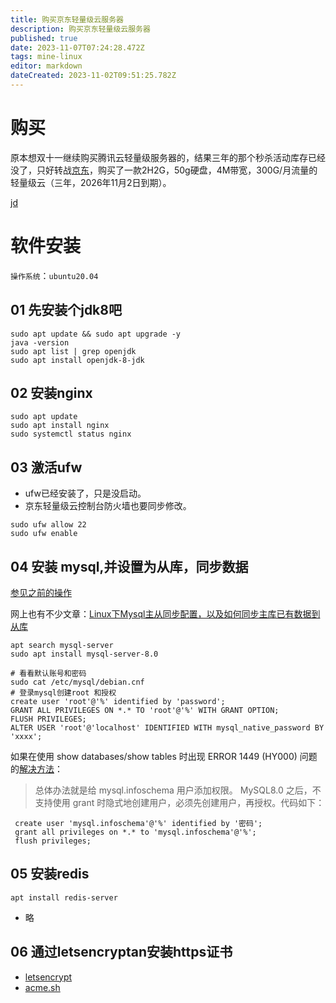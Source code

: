 ```yaml
---
title: 购买京东轻量级云服务器
description: 购买京东轻量级云服务器
published: true
date: 2023-11-07T07:24:28.472Z
tags: mine-linux
editor: markdown
dateCreated: 2023-11-02T09:51:25.782Z
---
```


# 购买
   原本想双十一继续购买腾讯云轻量级服务器的，结果三年的那个秒杀活动库存已经没了，只好转战[京东](https://lavm-console.jdcloud.com/lavm/)，购买了一款2H2G，50g硬盘，4M带宽，300G/月流量的轻量级云（三年，2026年11月2日到期）。
     
[jd](https://lavm-console.jdcloud.com/lavm/detail/cn-north-1/lavm-7o6v6h36v9)
# 软件安装
`操作系统`：`ubuntu20.04`
  
## 01 先安装个jdk8吧
```shell
sudo apt update && sudo apt upgrade -y
java -version
sudo apt list | grep openjdk
sudo apt install openjdk-8-jdk

```

## 02 安装nginx
```shell
sudo apt update
sudo apt install nginx
sudo systemctl status nginx
```

## 03 激活ufw

- ufw已经安装了，只是没启动。
- 京东轻量级云控制台防火墙也要同步修改。
```shell
sudo ufw allow 22
sudo ufw enable
```

## 04 安装 mysql,并设置为从库，同步数据
[参见之前的操作](/mine-linux/004)

网上也有不少文章：[Linux下Mysql主从同步配置，以及如何同步主库已有数据到从库](https://blog.csdn.net/zlf_php/article/details/88937531)

```
apt search mysql-server
sudo apt install mysql-server-8.0

# 看看默认账号和密码
sudo cat /etc/mysql/debian.cnf
# 登录mysql创建root 和授权
create user 'root'@'%' identified by 'password';
GRANT ALL PRIVILEGES ON *.* TO 'root'@'%' WITH GRANT OPTION;
FLUSH PRIVILEGES;
ALTER USER 'root'@'localhost' IDENTIFIED WITH mysql_native_password BY 'xxxx';
```
如果在使用 show databases/show tables 时出现 ERROR 1449 (HY000) 问题的[解决方法](https://zhuanlan.zhihu.com/p/367288422)：
> 总体办法就是给 mysql.infoschema 用户添加权限。
MySQL8.0 之后，不支持使用 grant 时隐式地创建用户，必须先创建用户，再授权。代码如下：
```
 create user 'mysql.infoschema'@'%' identified by '密码';
 grant all privileges on *.* to 'mysql.infoschema'@'%';
 flush privileges;
```

## 05 安装redis
`apt install redis-server`
- 略
## 06  通过letsencryptan安装https证书
- [letsencrypt](https://letsencrypt.org/zh-cn/docs/challenge-types/)
- [acme.sh](https://github.com/acmesh-official/acme.sh/wiki/%E8%AF%B4%E6%98%8E)

